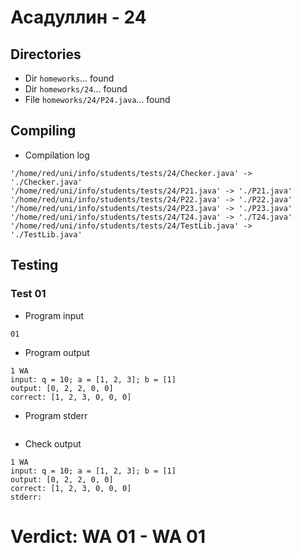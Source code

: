 # Асадуллин - 24
## Directories
- Dir `homeworks`... found
- Dir `homeworks/24`... found
- File `homeworks/24/P24.java`... found
## Compiling
- Compilation log
```
'/home/red/uni/info/students/tests/24/Checker.java' -> './Checker.java'
'/home/red/uni/info/students/tests/24/P21.java' -> './P21.java'
'/home/red/uni/info/students/tests/24/P22.java' -> './P22.java'
'/home/red/uni/info/students/tests/24/P23.java' -> './P23.java'
'/home/red/uni/info/students/tests/24/T24.java' -> './T24.java'
'/home/red/uni/info/students/tests/24/TestLib.java' -> './TestLib.java'

```
## Testing
### Test 01
- Program input
```
01

```
- Program output
```
1 WA
input: q = 10; a = [1, 2, 3]; b = [1]
output: [0, 2, 2, 0, 0]
correct: [1, 2, 3, 0, 0, 0]

```
- Program stderr
```

```
- Check output
```
1 WA
input: q = 10; a = [1, 2, 3]; b = [1]
output: [0, 2, 2, 0, 0]
correct: [1, 2, 3, 0, 0, 0]
stderr:

```
# Verdict: **WA 01** - WA 01
